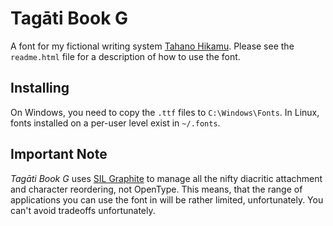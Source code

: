 Tagāti Book G
=============

A font for my fictional writing system [Tahano Hikamu](http://benung.nfshost.com/alphabet). Please see the `readme.html` file for a description of how to use the font.

Installing
----------

On Windows, you need to copy the `.ttf` files to `C:\Windows\Fonts`. In Linux, fonts installed on a per-user level exist in `~/.fonts`.

Important Note
--------------

*Tagāti Book G* uses [SIL Graphite](http://graphite.sil.org) to manage all the nifty diacritic attachment and character reordering, not OpenType. This means, that the range of applications you can use the font in will be rather limited, unfortunately. You can't avoid tradeoffs unfortunately.
